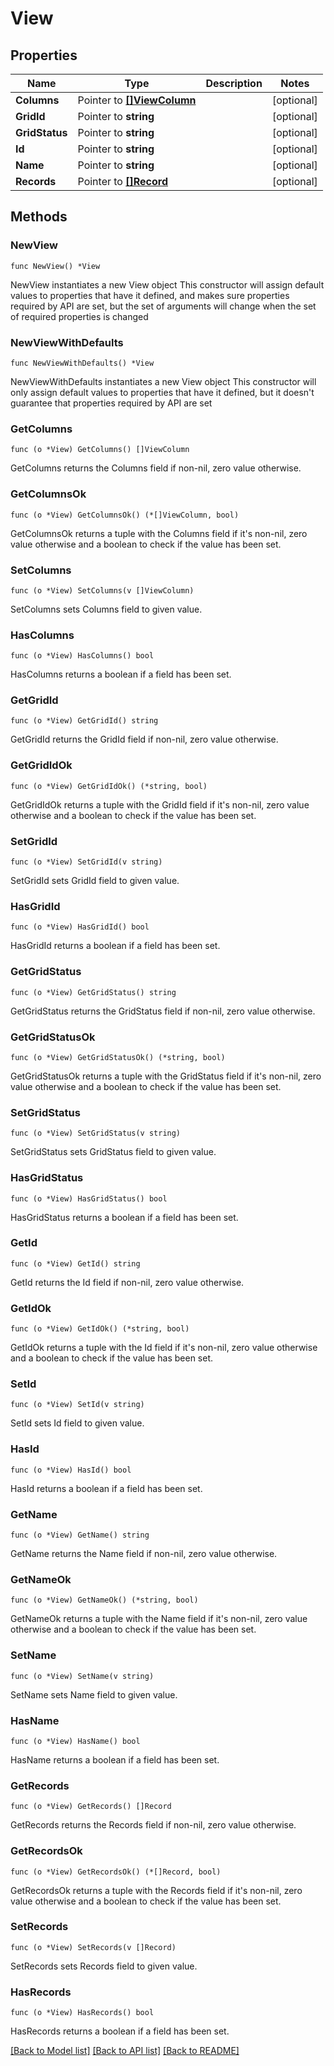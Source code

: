 # View

## Properties

Name | Type | Description | Notes
------------ | ------------- | ------------- | -------------
**Columns** | Pointer to [**[]ViewColumn**](ViewColumn.md) |  | [optional] 
**GridId** | Pointer to **string** |  | [optional] 
**GridStatus** | Pointer to **string** |  | [optional] 
**Id** | Pointer to **string** |  | [optional] 
**Name** | Pointer to **string** |  | [optional] 
**Records** | Pointer to [**[]Record**](Record.md) |  | [optional] 

## Methods

### NewView

`func NewView() *View`

NewView instantiates a new View object
This constructor will assign default values to properties that have it defined,
and makes sure properties required by API are set, but the set of arguments
will change when the set of required properties is changed

### NewViewWithDefaults

`func NewViewWithDefaults() *View`

NewViewWithDefaults instantiates a new View object
This constructor will only assign default values to properties that have it defined,
but it doesn't guarantee that properties required by API are set

### GetColumns

`func (o *View) GetColumns() []ViewColumn`

GetColumns returns the Columns field if non-nil, zero value otherwise.

### GetColumnsOk

`func (o *View) GetColumnsOk() (*[]ViewColumn, bool)`

GetColumnsOk returns a tuple with the Columns field if it's non-nil, zero value otherwise
and a boolean to check if the value has been set.

### SetColumns

`func (o *View) SetColumns(v []ViewColumn)`

SetColumns sets Columns field to given value.

### HasColumns

`func (o *View) HasColumns() bool`

HasColumns returns a boolean if a field has been set.

### GetGridId

`func (o *View) GetGridId() string`

GetGridId returns the GridId field if non-nil, zero value otherwise.

### GetGridIdOk

`func (o *View) GetGridIdOk() (*string, bool)`

GetGridIdOk returns a tuple with the GridId field if it's non-nil, zero value otherwise
and a boolean to check if the value has been set.

### SetGridId

`func (o *View) SetGridId(v string)`

SetGridId sets GridId field to given value.

### HasGridId

`func (o *View) HasGridId() bool`

HasGridId returns a boolean if a field has been set.

### GetGridStatus

`func (o *View) GetGridStatus() string`

GetGridStatus returns the GridStatus field if non-nil, zero value otherwise.

### GetGridStatusOk

`func (o *View) GetGridStatusOk() (*string, bool)`

GetGridStatusOk returns a tuple with the GridStatus field if it's non-nil, zero value otherwise
and a boolean to check if the value has been set.

### SetGridStatus

`func (o *View) SetGridStatus(v string)`

SetGridStatus sets GridStatus field to given value.

### HasGridStatus

`func (o *View) HasGridStatus() bool`

HasGridStatus returns a boolean if a field has been set.

### GetId

`func (o *View) GetId() string`

GetId returns the Id field if non-nil, zero value otherwise.

### GetIdOk

`func (o *View) GetIdOk() (*string, bool)`

GetIdOk returns a tuple with the Id field if it's non-nil, zero value otherwise
and a boolean to check if the value has been set.

### SetId

`func (o *View) SetId(v string)`

SetId sets Id field to given value.

### HasId

`func (o *View) HasId() bool`

HasId returns a boolean if a field has been set.

### GetName

`func (o *View) GetName() string`

GetName returns the Name field if non-nil, zero value otherwise.

### GetNameOk

`func (o *View) GetNameOk() (*string, bool)`

GetNameOk returns a tuple with the Name field if it's non-nil, zero value otherwise
and a boolean to check if the value has been set.

### SetName

`func (o *View) SetName(v string)`

SetName sets Name field to given value.

### HasName

`func (o *View) HasName() bool`

HasName returns a boolean if a field has been set.

### GetRecords

`func (o *View) GetRecords() []Record`

GetRecords returns the Records field if non-nil, zero value otherwise.

### GetRecordsOk

`func (o *View) GetRecordsOk() (*[]Record, bool)`

GetRecordsOk returns a tuple with the Records field if it's non-nil, zero value otherwise
and a boolean to check if the value has been set.

### SetRecords

`func (o *View) SetRecords(v []Record)`

SetRecords sets Records field to given value.

### HasRecords

`func (o *View) HasRecords() bool`

HasRecords returns a boolean if a field has been set.


[[Back to Model list]](../README.md#documentation-for-models) [[Back to API list]](../README.md#documentation-for-api-endpoints) [[Back to README]](../README.md)


